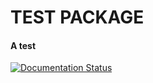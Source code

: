 # TEST PACKAGE 
#### A test


[![Documentation Status](https://readthedocs.org/projects/test-mg/badge/?version=latest)](https://test-mg.readthedocs.io/en/latest/?badge=latest)
